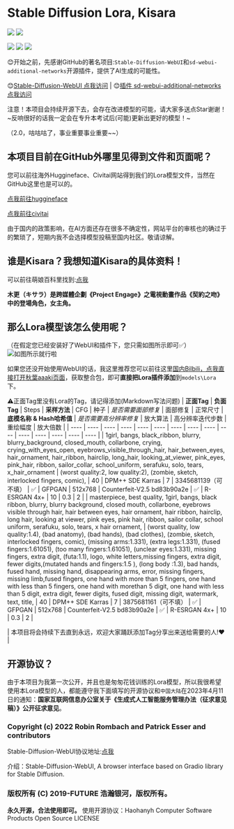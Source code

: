 # Stable Diffusion Lora, Kisara
![](https://img.shields.io/badge/license-Haohanyh%20Computer%20Software%20Products%20Open%20Source%20LICENSE-blue?style=for-the-badge)
![](https://img.shields.io/badge/license-Stable%20Diffusion%20License-blue?style=for-the-badge)

![](https://img.shields.io/github/languages/code-size/Hny0305Lin/SD_Lora_Kisara?style=for-the-badge)
![](https://img.shields.io/github/directory-file-count/Hny0305Lin/SD_Lora_Kisara?style=for-the-badge)
![](https://img.shields.io/github/stars/Hny0305Lin/SD_Lora_Kisara?color=GREEN&label=GITHUB%20STARS&logo=GITHUB&logoColor=green&style=for-the-badge)

😊开始之前，先感谢GitHub的著名项目:`Stable-Diffusion-WebUI`和`sd-webui-additional-networks`开源插件，提供了AI生成的可能性。

😊[Stable-Diffusion-WebUI 点我访问](https://github.com/AUTOMATIC1111/stable-diffusion-webui) | 😊[插件 sd-webui-additional-networks 点我访问](https://github.com/kohya-ss/sd-webui-additional-networks)

注意！本项目会持续开源下去，会存在改进模型的可能，请大家多送点Star谢谢！~反响很好的话我一定会在专升本考试后(可能)更新出更好的模型！~

（2.0，咕咕咕了，事业重要事业重要~~）

## 本项目目前在GitHub外哪里见得到文件和页面呢？
您可以前往海外Huggineface、Civitai网站得到我们的Lora模型文件，当然在GitHub这里也是可以的。

[点我前往huggineface](https://huggingface.co/Hny0305Lin/SD_Lora_Kisara)

[点我前往civitai](https://civitai.com/models/47861?modelVersionId=52456)

由于国内的政策影响，在AI方面还存在很多不确定性，网站平台的审核也的确过于的繁琐了，短期内我不会选择模型投稿至国内社区。敬请谅解。

## 谁是Kisara？我想知道Kisara的具体资料！
可以前往萌娘百科里找到:[点我](https://zh.moegirl.org.cn/zh-hk/%E6%9C%A8%E6%9B%B4)

**木更（キサラ）是跨媒體企劃《Project Engage》之電視動畫作品《契約之吻》中的登場角色，女主角。**

## 那么Lora模型该怎么使用呢？
（在假定您已经安装好了WebUI和插件下，您只需如图所示即可✅）
![如图所示就行啦](https://raw.githubusercontent.com/Hny0305Lin/SD_Lora_Kisara/master/Kisara%20WebUI.png)

如果您还没开始使用WebUI的话，我这里推荐您可以前往这里[国内Bilbili，点我直接打开秋葉aaaki页面](https://space.bilibili.com/12566101/)，获取整合包，即可**直接把Lora插件添加**到`models\Lora`下。

⚠正面Tag里没有Lora的Tag，请记得添加(Markdown写法问题)
| **正面Tag** | **负面Tag** | Steps | **采样方法** | CFG | 种子 | *是否需要面部修复* | 面部修复 | 正常尺寸 | **底模名称 & Hash哈希值** | *是否需要高分辨率修复* | 放大算法 | 高分辨率迭代步数 | 重绘幅度 | 放大倍数 |
|  ----  |  ----  |  ----  |  ----  |  ----  |  ----  |  ----  |  ----  |  ----  |  ----  |  ----  |  ----  |  ----  |  ----  |  ----  |
| 1girl, bangs, black_ribbon, blurry, blurry_background, closed_mouth, collarbone, crying, crying_with_eyes_open, eyebrows_visible_through_hair, hair_between_eyes, hair_ornament, hair_ribbon, hairclip, long_hair, looking_at_viewer, pink_eyes, pink_hair, ribbon, sailor_collar, school_uniform, serafuku, solo, tears, x_hair_ornament | (worst quality:2, low quality:2), (zombie, sketch, interlocked fingers, comic), | 40 | DPM++ SDE Karras | 7 | 3345681139（可不填） | ✅ | GFPGAN | 512x768 | Counterfeit-V2.5 bd83b90a2e | ✅ | R-ESRGAN 4x+ | 10 | 0.3 | 2 |
| masterpiece, best quality, 1girl, bangs, black ribbon, blurry, blurry background, closed mouth, collarbone, eyebrows visible through hair, hair between eyes, hair ornament, hair ribbon, hairclip, long hair, looking at viewer, pink eyes, pink hair, ribbon, sailor collar, school uniform, serafuku, solo, tears, x hair ornament, |  (worst quality, low quality:1.4), (bad anatomy), (bad hands), (bad clothes), (zombie, sketch, interlocked fingers, comic), (missing arms:1.331), (extra legs:1.331), (fused fingers:1.61051), (too many fingers:1.61051), (unclear eyes:1.331), missing fingers, extra digit, (futa:1.1), logo, white letters,missing fingers, extra digit, fewer digits,(mutated hands and fingers:1.5 ), (long body :1.3), bad hands, fused hand, missing hand, disappearing arms, error, missing fingers, missing limb,fused fingers, one hand with more than 5 fingers, one hand with less than 5 fingers, one hand with morethan 5 digit, one hand with less than 5 digit, extra digit, fewer digits, fused digit, missing digit, watermark, text, title, | 40 | DPM++ SDE Karras | 7 | 3875681161（可不填） | ✅ | GFPGAN | 512x768 | Counterfeit-V2.5 bd83b90a2e | ✅ | R-ESRGAN 4x+ | 10 | 0.3 | 2 |

| 本项目将会持续下去直到永远，欢迎大家踊跃添加Tag分享出来送给需要的人!❤ |

## 开源协议？
由于本项目为我第一次公开，并且也是匆匆花钱训练的Lora模型，所以我很希望使用本Lora模型的人，都能遵守我下面填写的开源协议和`中国大陆`在2023年4月11日的通知：**国家互联网信息办公室关于《生成式人工智能服务管理办法（征求意见稿）》公开征求意见**。

### Copyright (c) 2022 Robin Rombach and Patrick Esser and contributors 

Stable-Diffusion-WebUI协议地址:[点我](https://huggingface.co/spaces/CompVis/stable-diffusion-license)

介绍：Stable-Diffusion-WebUI, A browser interface based on Gradio library for Stable Diffusion.

### 版权所有 (C) 2019-FUTURE 浩瀚银河，版权所有。

**永久开源，合法使用即可。**
使用开源协议：Haohanyh Computer Software Products Open Source LICENSE
